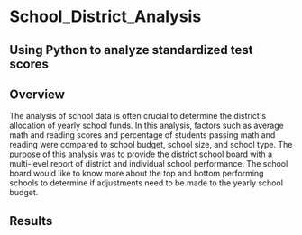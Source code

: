 # School_District_Analysis

## Using Python to analyze standardized test scores

## Overview
The analysis of school data is often crucial to determine the district's allocation of yearly school funds.  In this analysis, factors such as average math and reading scores and percentage of students passing math and reading were compared to school budget, school size, and school type. The purpose of this analysis was to provide the district school board with a multi-level report of district and individual school performance.  The school board would like to know more about the top and bottom performing schools to determine if adjustments need to be made to the yearly school budget. 

## Results
